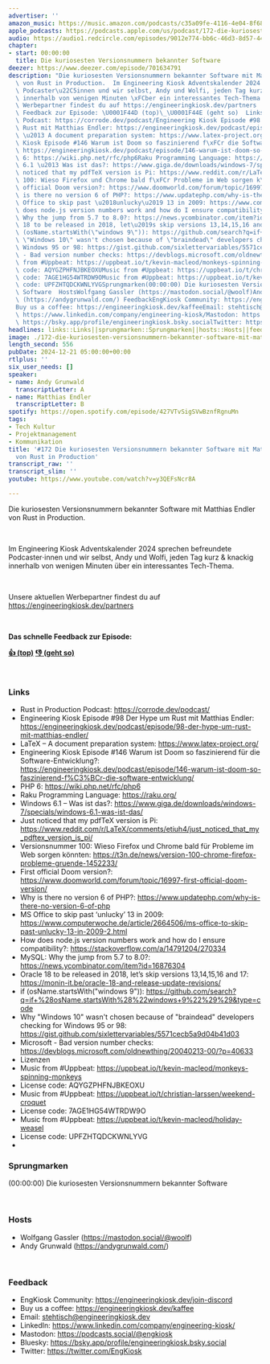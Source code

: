 ```yaml
---
advertiser: ''
amazon_music: https://music.amazon.com/podcasts/c35a09fe-4116-4e04-8f68-77d61b112e46/episodes/6b2bcb7b-d2bc-4a81-9663-1700acbb2684/engineering-kiosk-172-die-kuriosesten-versionsnummern-bekannter-software-mit-matthias-endler-von-rust-in-production
apple_podcasts: https://podcasts.apple.com/us/podcast/172-die-kuriosesten-versionsnummern-bekannter-software/id1603082924?i=1000681207016&uo=4
audio: https://audio1.redcircle.com/episodes/9012e774-bb6c-46d3-8d57-443bb74a8bad/stream.mp3
chapter:
- start: 00:00:00
  title: Die kuriosesten Versionsnummern bekannter Software
deezer: https://www.deezer.com/episode/701634791
description: "Die kuriosesten Versionsnummern bekannter Software mit Matthias Endler\
  \ von Rust in Production.  Im Engineering Kiosk Adventskalender 2024 sprechen befreundete\
  \ Podcaster\u22C5innen und wir selbst, Andy und Wolfi, jeden Tag kurz & knackig\
  \ innerhalb von wenigen Minuten \xFCber ein interessantes Tech-Thema.  Unsere aktuellen\
  \ Werbepartner findest du auf https://engineeringkiosk.dev/partners  Das schnelle\
  \ Feedback zur Episode: \U0001F44D (top)\_\U0001F44E (geht so)  LinksRust in Production\
  \ Podcast: https://corrode.dev/podcast/Engineering Kiosk Episode #98 Der Hype um\
  \ Rust mit Matthias Endler: https://engineeringkiosk.dev/podcast/episode/98-der-hype-um-rust-mit-matthias-endler/LaTeX\
  \ \u2013 A document preparation system: https://www.latex-project.org/Engineering\
  \ Kiosk Episode #146 Warum ist Doom so faszinierend f\xFCr die Software-Entwicklung?:\
  \ https://engineeringkiosk.dev/podcast/episode/146-warum-ist-doom-so-faszinierend-f%C3%BCr-die-software-entwicklung/PHP\
  \ 6: https://wiki.php.net/rfc/php6Raku Programming Language: https://raku.org/Windows\
  \ 6.1 \u2013 Was ist das?: https://www.giga.de/downloads/windows-7/specials/windows-6.1-was-ist-das/Just\
  \ noticed that my pdfTeX version is Pi: https://www.reddit.com/r/LaTeX/comments/etiuh4/just_noticed_that_my_pdftex_version_is_pi/Versionsnummer\
  \ 100: Wieso Firefox und Chrome bald f\xFCr Probleme im Web sorgen k\xF6nnten: https://t3n.de/news/version-100-chrome-firefox-probleme-gruende-1452233/First\
  \ official Doom version?: https://www.doomworld.com/forum/topic/16997-first-official-doom-version/Why\
  \ is there no version 6 of PHP?: https://www.updatephp.com/why-is-there-no-version-6-of-phpMS\
  \ Office to skip past \u2018unlucky\u2019 13 in 2009: https://www.computerwoche.de/article/2664506/ms-office-to-skip-past-unlucky-13-in-2009-2.htmlHow\
  \ does node.js version numbers work and how do I ensure compatibility?: https://stackoverflow.com/a/14791204/270334MySQL:\
  \ Why the jump from 5.7 to 8.0?: https://news.ycombinator.com/item?id=16876304Oracle\
  \ 18 to be released in 2018, let\u2019s skip versions 13,14,15,16 and 17: https://monin-it.be/oracle-18-and-release-update-revisions/if\
  \ (osName.startsWith(\"windows 9\")): https://github.com/search?q=if+%28osName.startsWith%28%22windows+9%22%29%29&type=codeWhy\
  \ \"Windows 10\" wasn't chosen because of \"braindead\" developers checking for\
  \ Windows 95 or 98: https://gist.github.com/sixlettervariables/5571cecb5a9d04b41d03Microsoft\
  \ - Bad version number checks: https://devblogs.microsoft.com/oldnewthing/20040213-00/?p=40633LizenzenMusic\
  \ from #Uppbeat: https://uppbeat.io/t/kevin-macleod/monkeys-spinning-monkeysLicense\
  \ code: AQYGZPHFNJBKEOXUMusic from #Uppbeat: https://uppbeat.io/t/christian-larssen/weekend-croquetLicense\
  \ code: 7AGE1HG54WTRDW9OMusic from #Uppbeat: https://uppbeat.io/t/kevin-macleod/holiday-weaselLicense\
  \ code: UPFZHTQDCKWNLYVGSprungmarken(00:00:00) Die kuriosesten Versionsnummern bekannter\
  \ Software  HostsWolfgang Gassler (https://mastodon.social/@woolf)Andy Grunwald\
  \ (https://andygrunwald.com/) FeedbackEngKiosk Community: https://engineeringkiosk.dev/join-discord\_\
  Buy us a coffee: https://engineeringkiosk.dev/kaffeeEmail: stehtisch@engineeringkiosk.devLinkedIn:\
  \ https://www.linkedin.com/company/engineering-kiosk/Mastodon: https://podcasts.social/@engkioskBluesky:\
  \ https://bsky.app/profile/engineeringkiosk.bsky.socialTwitter: https://twitter.com/EngKiosk"
headlines: links::Links||sprungmarken::Sprungmarken||hosts::Hosts||feedback::Feedback
image: ./172-die-kuriosesten-versionsnummern-bekannter-software-mit-matthias-endler-von-rust-in-production.jpg
length_second: 556
pubDate: 2024-12-21 05:00:00+00:00
rtlplus: ''
six_user_needs: []
speaker:
- name: Andy Grunwald
  transcriptLetter: A
- name: Matthias Endler
  transcriptLetter: B
spotify: https://open.spotify.com/episode/427VTvSigSVwBznfRgnuMn
tags:
- Tech Kultur
- Projektmanagement
- Kommunikation
title: '#172 Die kuriosesten Versionsnummern bekannter Software mit Matthias Endler
  von Rust in Production'
transcript_raw: ''
transcript_slim: ''
youtube: https://www.youtube.com/watch?v=y3QEFsNcr8A

---
```

<p>Die kuriosesten Versionsnummern bekannter Software mit Matthias Endler von Rust in Production.</p><p><br></p><p>Im Engineering Kiosk Adventskalender 2024 sprechen befreundete Podcaster⋅innen und wir selbst, Andy und Wolfi, jeden Tag kurz &amp; knackig innerhalb von wenigen Minuten über ein interessantes Tech-Thema.</p><p><br></p><p>Unsere aktuellen Werbepartner findest du auf <a href="https://engineeringkiosk.dev/partners">https://engineeringkiosk.dev/partners</a></p><p><br></p><p><strong>Das schnelle Feedback zur Episode:</strong></p><p><a href="https://api.openpodcast.dev/feedback/172/upvote" rel="nofollow"><strong>👍 (top)</strong></a><strong> </strong><a href="https://api.openpodcast.dev/feedback/172/downvote" rel="nofollow"><strong>👎 (geht so)</strong></a></p><p><br></p><h3 id="links">Links</h3><ul><li>Rust in Production Podcast: <a href="https://corrode.dev/podcast/" rel="nofollow">https://corrode.dev/podcast/</a></li><li>Engineering Kiosk Episode #98 Der Hype um Rust mit Matthias Endler: <a href="https://engineeringkiosk.dev/podcast/episode/98-der-hype-um-rust-mit-matthias-endler/">https://engineeringkiosk.dev/podcast/episode/98-der-hype-um-rust-mit-matthias-endler/</a></li><li>LaTeX – A document preparation system: <a href="https://www.latex-project.org/" rel="nofollow">https://www.latex-project.org/</a></li><li>Engineering Kiosk Episode #146 Warum ist Doom so faszinierend für die Software-Entwicklung?: <a href="https://engineeringkiosk.dev/podcast/episode/146-warum-ist-doom-so-faszinierend-f%C3%BCr-die-software-entwicklung/">https://engineeringkiosk.dev/podcast/episode/146-warum-ist-doom-so-faszinierend-f%C3%BCr-die-software-entwicklung/</a></li><li>PHP 6: <a href="https://wiki.php.net/rfc/php6" rel="nofollow">https://wiki.php.net/rfc/php6</a></li><li>Raku Programming Language: <a href="https://raku.org/" rel="nofollow">https://raku.org/</a></li><li>Windows 6.1 – Was ist das?: <a href="https://www.giga.de/downloads/windows-7/specials/windows-6.1-was-ist-das/" rel="nofollow">https://www.giga.de/downloads/windows-7/specials/windows-6.1-was-ist-das/</a></li><li>Just noticed that my pdfTeX version is Pi: <a href="https://www.reddit.com/r/LaTeX/comments/etiuh4/just_noticed_that_my_pdftex_version_is_pi/" rel="nofollow">https://www.reddit.com/r/LaTeX/comments/etiuh4/just_noticed_that_my_pdftex_version_is_pi/</a></li><li>Versionsnummer 100: Wieso Firefox und Chrome bald für Probleme im Web sorgen könnten: <a href="https://t3n.de/news/version-100-chrome-firefox-probleme-gruende-1452233/" rel="nofollow">https://t3n.de/news/version-100-chrome-firefox-probleme-gruende-1452233/</a></li><li>First official Doom version?: <a href="https://www.doomworld.com/forum/topic/16997-first-official-doom-version/" rel="nofollow">https://www.doomworld.com/forum/topic/16997-first-official-doom-version/</a></li><li>Why is there no version 6 of PHP?: <a href="https://www.updatephp.com/why-is-there-no-version-6-of-php" rel="nofollow">https://www.updatephp.com/why-is-there-no-version-6-of-php</a></li><li>MS Office to skip past ‘unlucky’ 13 in 2009: <a href="https://www.computerwoche.de/article/2664506/ms-office-to-skip-past-unlucky-13-in-2009-2.html" rel="nofollow">https://www.computerwoche.de/article/2664506/ms-office-to-skip-past-unlucky-13-in-2009-2.html</a></li><li>How does node.js version numbers work and how do I ensure compatibility?: <a href="https://stackoverflow.com/a/14791204/270334" rel="nofollow">https://stackoverflow.com/a/14791204/270334</a></li><li>MySQL: Why the jump from 5.7 to 8.0?: <a href="https://news.ycombinator.com/item?id=16876304" rel="nofollow">https://news.ycombinator.com/item?id=16876304</a></li><li>Oracle 18 to be released in 2018, let’s skip versions 13,14,15,16 and 17: <a href="https://monin-it.be/oracle-18-and-release-update-revisions/" rel="nofollow">https://monin-it.be/oracle-18-and-release-update-revisions/</a></li><li>if (osName.startsWith(&#34;windows 9&#34;)): <a href="https://github.com/search?q=if+%28osName.startsWith%28%26%2334%3Bwindows+9%26%2334%3B%29%29&type=code" rel="nofollow">https://github.com/search?q=if+%28osName.startsWith%28%22windows+9%22%29%29&amp;type=code</a></li><li>Why &#34;Windows 10&#34; wasn&#39;t chosen because of &#34;braindead&#34; developers checking for Windows 95 or 98: <a href="https://gist.github.com/sixlettervariables/5571cecb5a9d04b41d03" rel="nofollow">https://gist.github.com/sixlettervariables/5571cecb5a9d04b41d03</a></li><li>Microsoft - Bad version number checks: <a href="https://devblogs.microsoft.com/oldnewthing/20040213-00/?p=40633" rel="nofollow">https://devblogs.microsoft.com/oldnewthing/20040213-00/?p=40633</a></li><li>Lizenzen</li><li>Music from #Uppbeat: <a href="https://uppbeat.io/t/kevin-macleod/monkeys-spinning-monkeys" rel="nofollow">https://uppbeat.io/t/kevin-macleod/monkeys-spinning-monkeys</a></li><li>License code: AQYGZPHFNJBKEOXU</li><li>Music from #Uppbeat: <a href="https://uppbeat.io/t/christian-larssen/weekend-croquet" rel="nofollow">https://uppbeat.io/t/christian-larssen/weekend-croquet</a></li><li>License code: 7AGE1HG54WTRDW9O</li><li>Music from #Uppbeat: <a href="https://uppbeat.io/t/kevin-macleod/holiday-weasel" rel="nofollow">https://uppbeat.io/t/kevin-macleod/holiday-weasel</a></li><li>License code: UPFZHTQDCKWNLYVG</li><li><br></li></ul><h3 id="sprungmarken">Sprungmarken</h3><p>(00:00:00) Die kuriosesten Versionsnummern bekannter Software</p><p><br></p><h3 id="hosts">Hosts</h3><ul><li>Wolfgang Gassler (<a href="https://mastodon.social/@woolf" rel="nofollow">https://mastodon.social/@woolf</a>)</li><li>Andy Grunwald (<a href="https://andygrunwald.com/" rel="nofollow">https://andygrunwald.com/</a>)</li></ul><p><br></p><h3 id="feedback">Feedback</h3><ul><li>EngKiosk Community: <a href="https://engineeringkiosk.dev/join-discord">https://engineeringkiosk.dev/join-discord</a> </li><li>Buy us a coffee: <a href="https://engineeringkiosk.dev/kaffee">https://engineeringkiosk.dev/kaffee</a></li><li>Email: <a href="mailto:stehtisch@engineeringkiosk.dev" rel="nofollow">stehtisch@engineeringkiosk.dev</a></li><li>LinkedIn: <a href="https://www.linkedin.com/company/engineering-kiosk/" rel="nofollow">https://www.linkedin.com/company/engineering-kiosk/</a></li><li>Mastodon: <a href="https://podcasts.social/@engkiosk" rel="nofollow">https://podcasts.social/@engkiosk</a></li><li>Bluesky: <a href="https://bsky.app/profile/engineeringkiosk.bsky.social" rel="nofollow">https://bsky.app/profile/engineeringkiosk.bsky.social</a></li><li>Twitter: <a href="https://twitter.com/EngKiosk" rel="nofollow">https://twitter.com/EngKiosk</a></li></ul>
